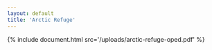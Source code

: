 ```yaml
---
layout: default
title: 'Arctic Refuge'
---
```


{% include document.html src='/uploads/arctic-refuge-oped.pdf' %}
